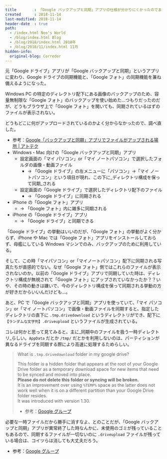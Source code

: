 ```yaml
---
title        : 「Google バックアップと同期」アプリの仕様が分かりにくかったのでまとめ
created      : 2018-11-14
last-modified: 2018-11-14
header-date  : true
path:
  - /index.html Neo's World
  - /blog/index.html Blog
  - /blog/2018/index.html 2018年
  - /blog/2018/11/index.html 11月
hidden-info:
  original-blog: Corredor
---
```


元「Google ドライブ」アプリが「Google バックアップと同期」というアプリに変わり、Google ドライブの同期機能と、「Google フォト」の同期機能を兼ね備えるようになった。

Windows PC の特定のディレクトリ配下にある画像のバックアップのため、容量無制限な「Google フォト」のバックアップを使い始めた…つもりだったのだが、どうもブラウザ上で「Google フォト」を開いても、同期されているはずのファイルが表示されない。

どうもどこに何がアップロードされているのかよく分からなかったので、調べ直した。

- 参考：[Google「バックアップと同期」アプリでファイルがアップされる場所 | アトテク](https://attech.info/backup-and-sync-behavior/)
- Windows・Mac 向けの「Google バックアップと同期」アプリ
  - 設定画面の「マイ パソコン」or「マイ ノートパソコン」で選択したフォルダの画像・動画ファイル
      - → 「Google ドライブ」の左メニューに「パソコン」→「マイ ノートパソコン」という項目が現れ、この下に_ディレクトリ構成を保って同期_される
  - 設定画面の「Google ドライブ」で選択したディレクトリ配下のファイル
      - → 「Google ドライブ」に同期される
- iPhone の「Google フォト」アプリ
  - → 「Google フォト」内に雑多に同期される
- iPhone の「Google ドライブ」アプリ
  - → 「Google ドライブ」と同期できる

「Google ドライブ」の挙動はいいのだが、「Google フォト」の挙動がよく分からず、iPhone や Mac では「Google フォト」アプリをインストールしておらず、母艦にしている Windows マシンでのみ、バックアップのために利用している。

そして、この時「マイパソコン」or「マイノートパソコン」配下に同期される写真たちが直感的でない。なぜ「Google フォト」側ではこれらのファイルが表示されないのか。以前の「Google ドライブ」アプリで同期していた時は、ディレクトリ構成が無視されて「Google フォト」にアップされていなかったか？？いや、その時の動きは嫌いで、今のディレクトリ構成を保って同期される挙動の方が好きだからいいんだけども…。

あと、PC で「Google バックアップと同期」アプリを使っていて、「マイ パソコン」or「マイ ノートパソコン」で画像・動画ファイルを同期すると、指定したディレクトリの直下に `.tmp.drivedownload` というディレクトリができ、配下に `【ランダムな文字列】.driveupload` というファイルが生成されている。

コレは何かと思って見てみると、主に_同期中のファイルを扱う一時ディレクトリ_らしい。`AppData` だとか `/tmp/` だとかを利用しないのは、パーティションが異なるドライブを同期する際により高速に処理するためらしい。

> What is `.tmp.drivedownload` folder in my google drive?
> 
> This folder is a hidden folder that appears at the root of your Google Drive folder as a temporary download space for new items that need to be synced and moved into place.  
> __Please do not delete this folder or syncing will be broken.__  
> It is an improvement over using `%TEMP%` space as the latter does not work well when it is on a different partition than your Google Drive folder resides.  
> It was introduced with version 1.30.
> 
> - 参考：[Google グループ](https://productforums.google.com/forum/#!topic/drive/tANxr2JmBHI)

必要な一時ファイルだから勝手に消すなよ、とのことだが、「Google バックアップと同期」アプリが異常終了した時なんかに、未使用のゴミが残っていることもあるので、同期するファイルが一切ないのに `.driveupload` ファイルが残っている場合は、コイツらは消しても大丈夫だろう。

- 参考：[Google グループ](https://productforums.google.com/forum/#!topic/drive/vmaNhyqpXgQ)
